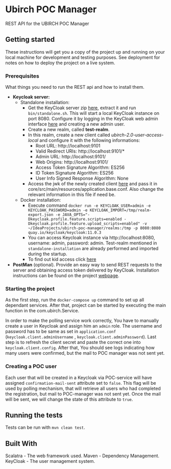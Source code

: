 # Ubirch POC Manager

REST API for the UBIRCH POC Manager

## Getting started

These instructions will get you a copy of the project up and running on your local machine for development and testing
purposes. See deployment for notes on how to deploy the project on a live system.

### Prerequisites

What things you need to run the REST api and how to install them.

* **Keycloak server:**
    * Standalone installation:
        * Get the KeyCloak server zip [here](https://www.keycloak.org/downloads.html), extract it and
          run ```bin/standalone.sh```. This will start a local KeyCloak instance on port 8080. Configure it by logging
          in the KeyCloak web admin interface [here](http://localhost:8080/auth) and creating a new admin user.
        * Create a new realm, called **test-realm**.
        * In this realm, create a new client called _ubirch-2.0-user-access-local_ and configure it with the following
          informations:
            * Root URL: http://localhost:9101
            * Valid Redirect URIs: http://localhost:9101/\*
            * Admin URL: http://localhost:9101/
            * Web Origins: http://localhost:9101/
            * Access Token Signature Algorithm: ES256
            * ID Token Signature Algorithm: ES256
            * User Info Signed Response Algorithm: None
        * Access the jwk of the newly created
          client [here](http://localhost:8080/auth/realms/test-realm/protocol/openid-connect/certs) and pass it in
          core/src/main/resources/application.base.conf. Also change the relevant information in this file if need be.
    * Docker installation:
        * Execute
          command `docker run -e KEYCLOAK_USER=admin -e KEYCLOAK_PASSWORD=admin -e KEYCLOAK_IMPORT=/tmp/realm-export.json -e JAVA_OPTS="-Dkeycloak.profile.feature.scripts=enabled -Dkeycloak.profile.feature.upload_scripts=enabled" -v ~/IdeaProjects/ubirch-poc-manager/realms:/tmp -p 8080:8080 quay.io/keycloak/keycloak:11.0.3`
        * You can access Keycloak instance via http://localhost:8080, username: admin, password: admin. Test-realm
          mentioned in `standalone-installation` are already performed and imported during the startup.
        * To find out kid access
          click [here](http://localhost:8080/auth/realms/test-realm/protocol/openid-connect/certs)
* **PostMan** (optional). Provide an easy way to send REST requests to the server and obtaining access token delivered
  by KeyCloak. Installation instructions can be found on the project [webpage](https://www.getpostman.com/downloads/).

### Starting the project

As the first step, run the `docker-compose up` command to set up all dependant services. After that, project can be
started by executing the main function in the com.ubirch.Service.

In order to make the polling service work correctly, You have to manually create a user in Keycloak and assign him
an `admin` role. The username and password has to be same as set in `application.conf` (`keycloak.client.adminUsername`
, `keycloak.client.adminPassword`). Last step is to refresh the client secret and paste the correct one
into `keycloak.client.config`. After that, You should see logs indicating how many users were confirmed, but the mail to
POC manager was not sent yet.

### Creating a POC user

Each user that will be created in a Keycloak via POC-service will have assigned  `confirmation-mail-sent` attribute set
to `false`. This flag will be used by polling mechanism, that will retrieve all users who had completed the
registration, but mail to POC-manager was not sent yet. Once the mail will be sent, we will change the state of this
attribute to `true`.

## Running the tests

Tests can be run with
```mvn clean test```.

## Built With

Scalatra - The web framework used. Maven - Dependency Management. KeyCloak - The user management system.
